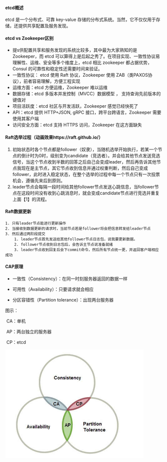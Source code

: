 #### etcd概述

etcd 是一个分布式、可靠 key-value 存储的分布式系统。当然，它不仅仅用于存储，还提供共享配置及服务发现。

#### etcd vs Zookeeper区别

+ 提s供配置共享和服务发现的系统比较多，其中最为大家熟知的是 Zookeeper，而 etcd 可以算得上是后起之秀了。在项目实现、一致性协议易理解性、运维、安全等多个维度上，etcd 相比 zookeeper 都占据优势，Consul 的可靠性和稳定性还需要时间来验证。
+ 一致性协议： etcd 使用 Raft 协议，Zookeeper 使用 ZAB（类PAXOS协议），前者容易理解，方便工程实现
+ 运维方面：etcd 方便运维，Zookeeper 难以运维
+ 数据存储：etcd 多版本并发控制（MVCC）数据模型 ， 支持查询先前版本的键值对
+ 项目活跃度：etcd 社区与开发活跃，Zookeeper 感觉已经快死了
+ API：etcd 提供 HTTP+JSON, gRPC 接口，跨平台跨语言，Zookeeper 需要使用其客户端
+ 访问安全方面：etcd 支持 HTTPS 访问，Zookeeper 在这方面缺失

#### Raft选举过程（动画效果https://raft.github.io/）

1. 初始状态时各个节点都是follower（奴隶），当随机选举开始执行，若某一个节点的倒计时为0时，级别变为candidate（竞选者）。并会给其他节点发送竞选信号，当这个节点收到半数的回答之后自己会变成leader，然后再告诉其他节点我现在是主节点，其它节点收到信息并通过权重判断，然后自己变成follower，此时进入稳定状态，在整个选举的过程中每一个节点只有一次投票机会，遵循先来后到原则。
2. leader节点会每隔一段时间给其他follower节点发送心跳信息，当follower节点在这段时间没有收到心跳消息时，就会变成candidate节点进行竞选并重复上面【1】的流程。

#### Raft数据更新

 	1. 只有leader节点能进行更新操作
 	2. 当接收到数据更新的请求时，当前节点若是follower将会把信息转发给leader节点
 	3. 然后通过两阶段提交
 	  	1. leader节点首先发送给其他follower节点日志包，说我要更新数据。
 	  	2. follower节点收到日志包后，会告诉主节点说准备就绪
 	  	3. leader节点收到回复后会下commit命令，然后所有节点统一更，并返回客户端相应成功



#### CAP原理

+ 一致性（Consistency）：在同一时刻服务器返回的数据一样

+ 可用性（Availability）：只要请求就会相应

+ 分区容错性（Partition tolerance）：出现两台服务器

图示：

​	CA：单机

​	AP：两台独立的服务器

​	CP：etcd

![WechatIMG372](img/WechatIMG372.jpeg)





